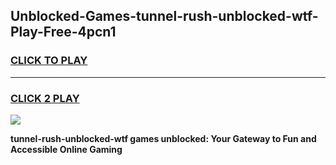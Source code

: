 
## Unblocked-Games-tunnel-rush-unblocked-wtf-Play-Free-4pcn1
<h3>
<a href="https://premium76.site?title=tunnel-rush-unblocked-wtf&ref=23A">CLICK TO PLAY</a></h3>
<hr>

<h3>
<a href="https://premium76.site?title=tunnel-rush-unblocked-wtf&ref=23A">CLICK 2 PLAY</a>
  
</h3>

<a href="https://premium76.site?title=tunnel-rush-unblocked-wtf&ref=23A"><img src="https://clearcache.store/games.png"></a>


**tunnel-rush-unblocked-wtf games unblocked: Your Gateway to Fun and Accessible Online Gaming**
